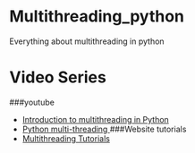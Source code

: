 # Multithreading_python
Everything about multithreading in python
# Video Series
###youtube
* [Introduction to multithreading in Python](https://www.youtube.com/watch?v=PJ4t2U15ACo)
* [Python multi-threading ](https://www.youtube.com/watch?v=i1SW4q9yUEs)
###Website tutorials
* [Multithreading Tutorials](https://www.shanelynn.ie/using-python-threading-for-multiple-results-queue/)
